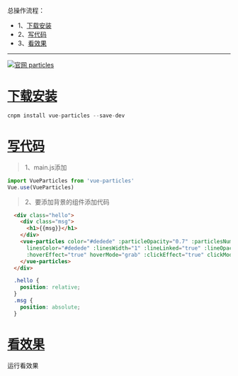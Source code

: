 总操作流程：
- 1、[下载安装](#vue.js-01)
- 2、[写代码](#vue.js-02)
- 3、[看效果](#vue.js-03)

***

[![](https://img.shields.io/badge/官网-particles-red.svg "官网 particles")](https://vue-particles.netlify.com/)

# <a name="vue.js-01" href="#" >下载安装</a>

```js
cnpm install vue-particles --save-dev
```

# <a name="vue.js-02" href="#" >写代码</a>

> 1、main.js添加
```js
import VueParticles from 'vue-particles'
Vue.use(VueParticles)
```

>2、要添加背景的组件添加代码

```html
  <div class="hello">
    <div class="msg">
      <h1>{{msg}}</h1>
    </div>
    <vue-particles color="#dedede" :particleOpacity="0.7" :particlesNumber="80" shapeType="circle" :particleSize="4"
      linesColor="#dedede" :linesWidth="1" :lineLinked="true" :lineOpacity="0.4" :linesDistance="150" :moveSpeed="3"
      :hoverEffect="true" hoverMode="grab" :clickEffect="true" clickMode="push">
    </vue-particles>
  </div>
```

```css
  .hello {
    position: relative;
  }
  .msg {
    position: absolute;
  }
```

# <a name="vue.js-03" href="#" >看效果</a>

运行看效果